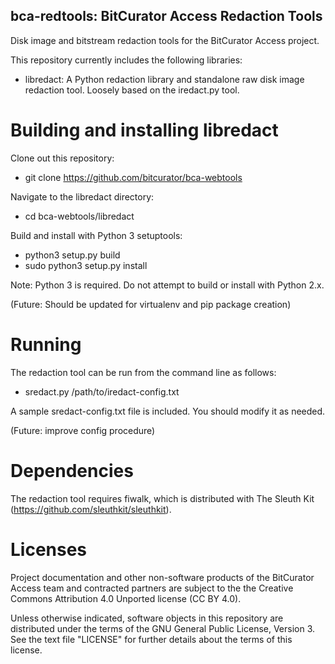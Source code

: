 bca-redtools: BitCurator Access Redaction Tools
-----------------------------------------------

Disk image and bitstream redaction tools for the BitCurator Access project.

This repository currently includes the following libraries:

 * libredact: A Python redaction library and standalone raw disk image redaction tool. Loosely based on the iredact.py tool.

# Building and installing libredact

Clone out this repository:

 * git clone https://github.com/bitcurator/bca-webtools

Navigate to the libredact directory:

 * cd bca-webtools/libredact

Build and install with Python 3 setuptools:

 * python3 setup.py build
 * sudo python3 setup.py install

Note: Python 3 is required. Do not attempt to build or install with Python 2.x.

(Future: Should be updated for virtualenv and pip package creation)

# Running

The redaction tool can be run from the command line as follows:

 * sredact.py /path/to/iredact-config.txt

A sample sredact-config.txt file is included. You should modify it as needed.

(Future: improve config procedure)

# Dependencies

The redaction tool requires fiwalk, which is distributed with The Sleuth Kit (https://github.com/sleuthkit/sleuthkit).

# Licenses

Project documentation and other non-software products of the BitCurator Access team and contracted partners are subject to the the Creative Commons Attribution 4.0 Unported license (CC BY 4.0).

Unless otherwise indicated, software objects in this repository are distributed under the terms of the GNU General Public License, Version 3. See the text file "LICENSE" for further details about the terms of this license.
